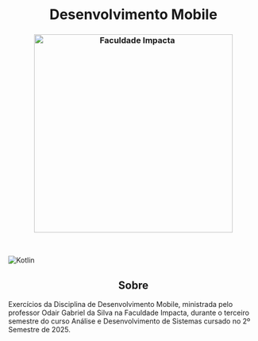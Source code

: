 

<h1 align="center"; style="font-weight: bold;">Desenvolvimento Mobile</h1>

<h3 align="center"><img  alt="Faculdade Impacta" width = "400px" src="https://www.impacta.edu.br/themes/wc_agenciar3/images/logo-new.png"></h3>

<br>

![Kotlin](https://img.shields.io/badge/kotlin-%237F52FF.svg?style=for-the-badge&logo=kotlin&logoColor=white)


<h2 id="sobre" align="center">Sobre</h2>
Exercícios da Disciplina de Desenvolvimento Mobile, ministrada pelo professor Odair Gabriel da Silva na Faculdade Impacta, durante o terceiro semestre do curso Análise e Desenvolvimento de Sistemas cursado no 2º Semestre de 2025.
<br>
